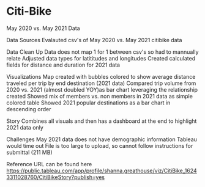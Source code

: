 # Citi-Bike
May 2020 vs. May 2021 Data

Data Sources
Evalauted csv's of May 2020 vs. May 2021 citibike data 

Data Clean Up
Data does not map 1 for 1 between csv's so had to mannually relate
Adjusted data types for latititudes and longitudes
Created calculated fields for distance and duration for 2021 data

Visualizations
Map created with bubbles colored to show average distance traveled per trip by end destination (2021 data)
Compared trip volume from 2020 vs. 2021 (almost doubled YOY)as bar chart leveraging the relationship created
Showed mix of members vs. non members in 2021 data as simple colored table
Showed 2021 popular destinations as a bar chart in descending order

Story
Combines all visuals and then has a dashboard at the end to highlight 2021 data only

Challenges
May 2021 data does not have demographic information
Tableau would time out
File is too large to upload, so cannot follow instructions for submittal (211 MB)

Reference URL can be found here
https://public.tableau.com/app/profile/shanna.greathouse/viz/CitiBike_16243311028760/CitiBikeStory?publish=yes
